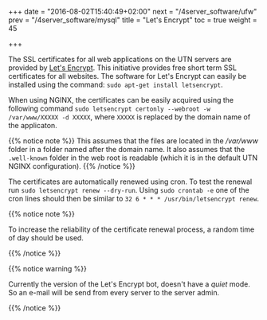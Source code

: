+++
date = "2016-08-02T15:40:49+02:00"
next = "/4server_software/ufw"
prev = "/4server_software/mysql"
title = "Let's Encrypt"
toc = true
weight = 45

+++

The SSL certificates for all web applications on the UTN servers are provided by
[Let's Encrypt](https://letsencrypt.org/). This initiative provides free short
term SSL certificates for all websites. The software for Let's Encrypt can
easily be installed using the command: `sudo apt-get install letsencrypt`.

When using NGINX, the certificates can be easily acquired using the following
command `sudo letsencrypt certonly --webroot -w /var/www/XXXXX -d XXXXX`, where
`XXXXX` is replaced by the domain name of the applicaton.

{{% notice note %}}
This assumes that the files are located in the */var/www*
folder in a folder named after the domain name. It also assumes that the
`.well-known` folder in the web root is readable (which it is in the default UTN
NGINX configuration).
{{% /notice %}}

The certificates are automatically renewed using cron. To test the renewal run
`sudo letsencrypt renew --dry-run`. Using `sudo crontab -e` one of the cron
lines should then be similar to `32 6 * * * /usr/bin/letsencrypt renew`.

{{% notice note %}}

To increase the reliability of the certificate renewal process, a random time of
day should be used.

{{% /notice %}}

{{% notice warning %}}

Currently the version of the Let's Encrypt bot, doesn't have a *quiet* mode. So
an e-mail will be send from every server to the server admin.

{{% /notice %}}
